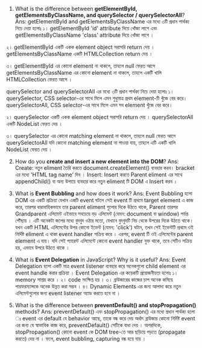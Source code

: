 1. What is the difference between **getElementById, getElementsByClassName, and querySelector / querySelectorAll**?
Ans: getElementById and getElementsByClassName এর মধ্যে ৩টি প্রধান পার্থক্য  নিচে দেয়া হলোঃ
১। getElementById 'id' attribute দিয়ে  খোঁজা লাগে এবং
 getElementsByClassName 'class' attribute দিয়ে  খোঁজা লাগে । 

২। getElementById একটি একক element object সরাসরি return দেয় । 
getElementsByClassName একটি HTMLCollection return দেয় ।

৩। getElementById এর কোনো element না থাকলে, তাহলে null ফেরত আসে
getElementsByClassName এর কোনো element না থাকলে, তাহলে একটি খালি HTMLCollection ফেরত আসে ।

querySelector and querySelectorAll এর মধ্যে ৩টি প্রধান পার্থক্য  নিচে দেয়া হলোঃ
১। querySelector, CSS selector-এর সাথে মিলে এমন শুধুমাত্র প্রথম element-টি খুঁজে বের করে।
querySelectorAll, CSS selector-এর সাথে মিলে এমন সব element খুঁজে বের করে।

২। querySelector একটি একক element object সরাসরি return দেয় । 
querySelectorAll একটি NodeList ফেরত দেয় ।

৩। querySelector এর কোনো matching element না থাকলে, তাহলে null ফেরত আসে
querySelectorAll  যদি কোনো matching element না পাওয়া যায়, তাহলে এটি একটি খালি NodeList ফেরত দেয় । 


2. How do you **create and insert a new element into the DOM**?
Ans:    Create: নতুন eliment তৈরি করতে document.createElement() ব্যবহার করব। 
        bracket এর মধ্যে 'HTML tag name' দিব ।
        Insert: Insert করতে Parent eliment এর সাথে appendChild() বা অন্য উপায়ে  ব্যবহার করে নতুন eliment টি DOM এ Insert করব । 

3. What is **Event Bubbling** and how does it work?
Ans: Event Bubbling হলো DOM এর একটি প্রক্রিয়া যেখান একটি event ঘটলে সেই event টি প্রথমে target element এ কাজ করে, তারপর ধারাবাহিকভাবে তার parent eliment গুলোর দিকে উঠতে থাকে, Parent তারপর Grandparent এলিমেন্ট এইভাবে সবচেয়ে বড় এলিমেন্ট (যেমন: document বা window) পর্যন্ত পৌঁছায় ।  এটি অনেকটা জলের মধ্যে বুদবুদ ওঠার মতো, যেখানে বুদবুদটি নিচ থেকে উপরের দিকে উঠতে থাকে। যখন একটি HTML এলিমেন্টের উপর কোনো ইভেন্ট (যেমন: 'click') ঘটান, তখন সেই ইভেন্টটি প্রথমে ওই নির্দিষ্ট eliment এ থাকা event handler সক্রিয় করে । এরপর, event টি ওই এলিমেন্টের parent element এ যায়। যদি সেই প্যারেন্ট এলিমেন্টে কোনো event handler যুক্ত থাকে, তবে সেটিও সক্রিয় হয়, এভাবে উপরে উঠতে থাকে । 


4. What is **Event Delegation** in JavaScript? Why is it useful?
Ans: Event Delegation হলো একটি মাত্র event listener ব্যবহার করে অনেকগুলো child element এর event handle করার প্রক্রিয়া । 
Event Delegation এর কয়েকটি প্রয়োজনীয়তা হলোঃ
১। memory সাশ্রয় করে । 
২। code সংক্ষিপ্ত হয় ।
৩। ব্রাউজারের কাজের চাপ অনেক কমিয়ে পারফরম্যান্সকে অনেক উন্নত করা সম্ভব ।
৪। Dynamic Elements এর জন্য আলাদা করে নতুন এলিমেন্টগুলোর জন্য event listener অ্যাড করতে হবে না ।


5. What is the difference between **preventDefault() and stopPropagation()** methods?
Ans: preventDefault() এবং stopPropagation() এর মধ্যে প্রধান পার্থক্য হলো ঃ 
event এর default যে behavior আছে, তাকে বন্ধ করে দেয় অর্থাৎ ব্রাউজার কোনো নির্দিষ্ট event এর  জন্য যে স্বাভাবিক কাজ করে, preventDefault() সেটিকে বাধা দেয় । 
অপরদিকে, stopPropagation() কোনো event কে DOM tree-তে আর ছড়িয়ে পড়তে (propagate করতে) দেয় না । ফলে, event bubbling, capturing বন্ধ হয়ে যায় । 